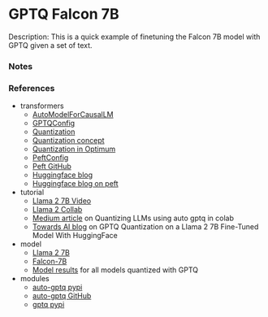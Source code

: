 # GPTQ Falcon 7B

Description: This is a quick example of finetuning the Falcon 7B model with GPTQ given a set of text.


### Notes




### References

 - transformers
	 - [AutoModelForCausalLM](https://huggingface.co/docs/transformers/v4.34.0/en/model_doc/auto#transformers.AutoModelForCausalLM)
     - [GPTQConfig](https://huggingface.co/docs/transformers/v4.34.0/en/main_classes/quantization#transformers.GPTQConfig)
	 - [Quantization](https://huggingface.co/docs/transformers/v4.34.0/en/main_classes/quantization#quantization)
	 - [Quantization concept](https://huggingface.co/docs/text-generation-inference/conceptual/quantization)
     - [Quantization in Optimum](https://huggingface.co/docs/optimum/llm_quantization/usage_guides/quantization)
	 - [PeftConfig](https://huggingface.co/docs/peft/main/en/package_reference/config#peft.PeftConfig)
	 - [Peft GitHub](https://github.com/huggingface/peft)
	 - [Huggingface blog](https://huggingface.co/blog/gptq-integration)
     - [Huggingface blog on peft](https://huggingface.co/blog/peft)
 - tutorial
	 - [Llama 2 7B Video](https://www.youtube.com/watch?v=RlCQTtIYajM&ab_channel=1littlecoder)
	 - [Llama 2 Collab](hhttps://colab.research.google.com/drive/1_TIrmuKOFhuRRiTWN94iLKUFu6ZX4ceb?usp=sharing)
	 - [Medium article](https://medium.com/@jain.sm/quantizing-llms-using-auto-gptq-in-colab-59e20b125e62) on Quantizing LLMs using auto gptq in colab
     - [Towards AI blog](owardsai.net/p/machine-learning/gptq-quantization-on-a-llama-2-7b-fine-tuned-model-with-huggingface) on GPTQ Quantization on a Llama 2 7B Fine-Tuned Model With HuggingFace
 - model
	 - [Llama 2 7B](https://huggingface.co/meta-llama/Llama-2-7b)
	 - [Falcon-7B](https://huggingface.co/tiiuae/falcon-7b)
     - [Model results](https://huggingface.co/models?search=gptq) for all models quantized with GPTQ
 - modules
     - [auto-gptq pypi](https://pypi.org/project/auto-gptq/)
     - [auto-gptq GitHub](https://github.com/PanQiWei/AutoGPTQ)
     - [gptq pypi](https://pypi.org/project/gptq/)